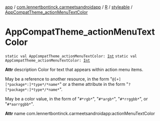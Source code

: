 [app](../../../index.md) / [com.lennertbontinck.carmeetsandroidapp](../../index.md) / [R](../index.md) / [styleable](index.md) / [AppCompatTheme_actionMenuTextColor](./-app-compat-theme_action-menu-text-color.md)

# AppCompatTheme_actionMenuTextColor

`static val AppCompatTheme_actionMenuTextColor: `[`Int`](https://kotlinlang.org/api/latest/jvm/stdlib/kotlin/-int/index.html)
`static val AppCompatTheme_actionMenuTextColor: `[`Int`](https://kotlinlang.org/api/latest/jvm/stdlib/kotlin/-int/index.html)

**Attr**
description Color for text that appears within action menu items.

May be a reference to another resource, in the form "`@[+][*package*:]*type*/*name*`" or a theme attribute in the form "`?[*package*:]*type*/*name*`".

May be a color value, in the form of "`#*rgb*`", "`#*argb*`", "`#*rrggbb*`", or "`#*aarrggbb*`".

**Attr**
name com.lennertbontinck.carmeetsandroidapp:actionMenuTextColor

